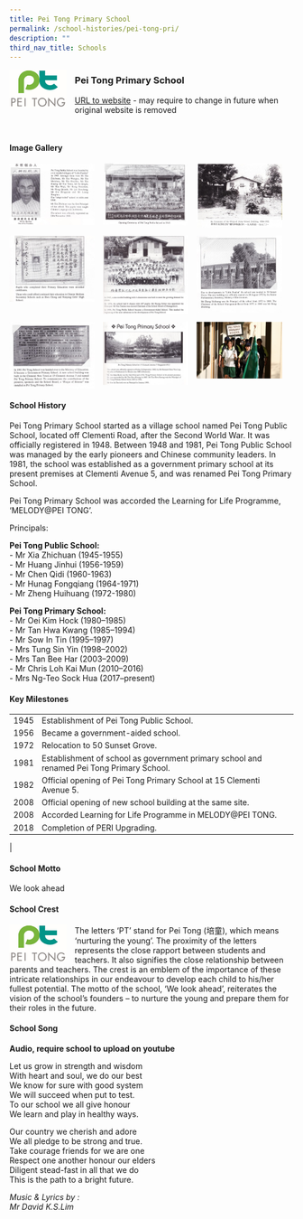 ```yaml
---
title: Pei Tong Primary School
permalink: /school-histories/pei-tong-pri/
description: ""
third_nav_title: Schools
---
```

<img align="left" style="width:20%;margin-right:15px;" src="/images/peitongpri1.png">

### **Pei Tong Primary School**
[URL to website](https://peitongpri.moe.edu.sg/) - may require to change in future when original website is removed

<br clear="left">

#### **Image Gallery**

<p><a href="/images/peitongpri2.jpg">  
<img align="left" style="width:30%;margin-right:15px;" src="/images/peitongpri2.jpg">
</a></p>

<p><a href="/images/peitongpri3.jpg">  
<img align="left" style="width:30%;margin-right:15px;" src="/images/peitongpri3.jpg">
</a></p>

<p><a href="/images/peitongpri4.jpg">  
<img align="left" style="width:30%;margin-right:15px;" src="/images/peitongpri4.jpg">
</a></p>

<br clear="left">

<p><a href="/images/peitongpri5.jpg">  
<img align="left" style="width:30%;margin-right:15px;" src="/images/peitongpri5.jpg">
</a></p>

<p><a href="/images/peitongpri6.jpg">  
<img align="left" style="width:30%;margin-right:15px;" src="/images/peitongpri6.jpg">
</a></p>

<p><a href="/images/peitongpri7.jpg">  
<img align="left" style="width:30%;margin-right:15px;" src="/images/peitongpri7.jpg">
</a></p>

<br clear="left">

<p><a href="/images/peitongpri8.jpg">  
<img align="left" style="width:30%;margin-right:15px;" src="/images/peitongpri8.jpg">
</a></p>

<p><a href="/images/peitongpri9.jpg">  
<img align="left" style="width:30%;margin-right:15px;" src="/images/peitongpri9.jpg">
</a></p>

<p><a href="/images/peitongpri10.jpg">  
<img align="left" style="width:30%;margin-right:15px;" src="/images/peitongpri10.jpg">
</a></p>

<br clear="left">

#### **School History**
Pei Tong Primary School started as a village school named Pei Tong Public School, located off Clementi Road, after the Second World War. It was officially registered in 1948. Between 1948 and 1981, Pei Tong Public School was managed by the early pioneers and Chinese community leaders. In 1981, the school was established as a government primary school at its present premises at Clementi Avenue 5, and was renamed Pei Tong Primary School.

Pei Tong Primary School was accorded the Learning for Life Programme, ‘MELODY@PEI TONG’.

Principals:

**Pei Tong Public School:**<br>
\- Mr Xia Zhichuan (1945-1955)<br>
\- Mr Huang Jinhui (1956-1959)<br>
\- Mr Chen Qidi (1960-1963)<br>
\- Mr Hunag Fongqiang (1964-1971)<br>
\- Mr Zheng Huihuang (1972-1980)

**Pei Tong Primary School:**<br>
\- Mr Oei Kim Hock (1980–1985)<br>
\- Mr Tan Hwa Kwang (1985–1994)<br>
\- Mr Sow In Tin (1995–1997)<br>
\- Mrs Tung Sin Yin (1998–2002)<br>
\- Mrs Tan Bee Har (2003–2009)<br>
\- Mr Chris Loh Kai Mun (2010–2016)<br>
\- Mrs Ng-Teo Sock Hua (2017–present)

#### **Key Milestones**

|  |  |
|:---:|---|
| 1945 | Establishment of Pei Tong Public School. |
| 1956 | Became a government-aided school. |
| 1972 | Relocation to 50 Sunset Grove. |
| 1981 | Establishment of school as government primary school and renamed Pei Tong Primary School. |
| 1982 | Official opening of Pei Tong Primary School at 15 Clementi Avenue 5. |
| 2008 | Official opening of new school building at the same site. |
| 2008 | Accorded Learning for Life Programme in MELODY@PEI TONG. |
| 2018 | Completion of PERI Upgrading. |
|

#### **School Motto**
We look ahead

#### **School Crest**
<img align="left" style="width:20%;margin-right:15px;" src="/images/peitongpri1.png">

The letters ‘PT’ stand for Pei Tong (培童), which means ‘nurturing the young’. The proximity of the letters represents the close rapport between students and teachers. It also signifies the close relationship between parents and teachers. The crest is an emblem of the importance of these intricate relationships in our endeavour to develop each child to his/her fullest potential. The motto of the school, ‘We look ahead’, reiterates the vision of the school’s founders – to nurture the young and prepare them for their roles in the future.

#### **School Song**
**Audio, require school to upload on youtube**

Let us grow in strength and wisdom<br>
With heart and soul, we do our best<br>
We know for sure with good system<br>
We will succeed when put to test.<br>
To our school we all give honour<br>
We learn and play in healthy ways.
  
Our country we cherish and adore<br>
We all pledge to be strong and true.<br>
Take courage friends for we are one<br>
Respect one another honour our elders<br>
Diligent stead-fast in all that we do<br>
This is the path to a bright future.

_Music &amp; Lyrics by :_<br>
_Mr David K.S.Lim_